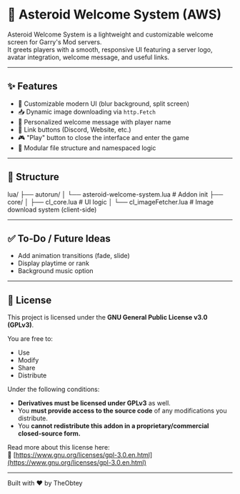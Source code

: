 # 🚀 Asteroid Welcome System (AWS)

Asteroid Welcome System is a lightweight and customizable welcome screen for Garry's Mod servers.  
It greets players with a smooth, responsive UI featuring a server logo, avatar integration, welcome message, and useful links.

---

## ✨ Features

- 🎨 Customizable modern UI (blur background, split screen)
- 📥 Dynamic image downloading via `http.Fetch`
- 💬 Personalized welcome message with player name
- 🔗 Link buttons (Discord, Website, etc.)
- 🎮 "Play" button to close the interface and enter the game
- 🧱 Modular file structure and namespaced logic

---

## 🧠 Structure

lua/
├── autorun/
│ └── asteroid-welcome-system.lua # Addon init
├── core/
│ ├── cl_core.lua # UI logic
│ └── cl_imageFetcher.lua # Image download system (client-side)

---

## ✅ To-Do / Future Ideas

- Add animation transitions (fade, slide)
- Display playtime or rank
- Background music option

---

## 📖 License

This project is licensed under the **GNU General Public License v3.0 (GPLv3)**.

You are free to:
- Use
- Modify
- Share
- Distribute

Under the following conditions:
- **Derivatives must be licensed under GPLv3** as well.
- You **must provide access to the source code** of any modifications you distribute.
- You **cannot redistribute this addon in a proprietary/commercial closed-source form.**

Read more about this license here:  
🔗 [https://www.gnu.org/licenses/gpl-3.0.en.html](https://www.gnu.org/licenses/gpl-3.0.en.html)

---

Built with ❤️ by TheObtey